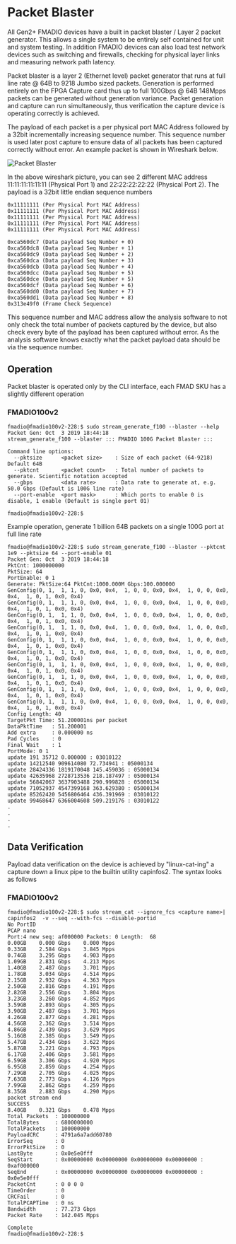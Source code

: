 # Packet Blaster

All Gen2+ FMADIO devices have a built in packet blaster / Layer 2 packet generator. This allows a single system to be entirely self contained for unit and system testing. In addition FMADIO devices can also load test network devices such as switching and firewalls, checking for physical layer links and measuring network path latency.

Packet blaster is a layer 2 (Ethernet level) packet generator that runs at full line rate @ 64B to 9218 Jumbo sized packets. Generation is performed entirely on the FPGA Capture card thus up to full 100Gbps @ 64B 148Mpps packets can be generated without generation variance. Packet generation and capture can run simultaneously, thus verification the capture device is operating correctly is achieved.

The payload of each packet is a per physical port MAC Address followed by a 32bit incrementally increasing sequence number. This sequence number is used later post capture to ensure data of all packets has been captured correctly without error. An example packet is shown in Wireshark below.

![Packet Blaster](<../.gitbook/assets/image (127) (1) (1).png>)

In the above wireshark picture, you can see 2 different MAC address 11:11:11:11:11:11 (Physical Port 1) and 22:22:22:22:22 (Physical Port 2). The payload is a 32bit little endian sequence numbers

```
0x11111111 (Per Physical Port MAC Address)
0x11111111 (Per Physical Port MAC Address)
0x11111111 (Per Physical Port MAC Address)
0x11111111 (Per Physical Port MAC Address)
0x11111111 (Per Physical Port MAC Address)

0xca560dc7 (Data payload Seq Number + 0)
0xca560dc8 (Data payload Seq Number + 1)
0xca560dc9 (Data payload Seq Number + 2)
0xca560dca (Data payload Seq Number + 3)
0xca560dcb (Data payload Seq Number + 4)
0xca560dcc (Data payload Seq Number + 5)
0xca560dce (Data payload Seq Number + 5)
0xca560dcf (Data payload Seq Number + 6)
0xca560dd0 (Data payload Seq Number + 7)
0xca560dd1 (Data payload Seq Number + 8)
0x313e49f0 (Frame Check Sequence)
```

This sequence number and MAC address allow the analysis software to not only check the total number of packets captured by the device, but also check every byte of the payload has been captured without error. As the analysis software knows exactly what the packet payload data should be via the sequence number.

## Operation

Packet blaster is operated only by the CLI interface, each FMAD SKU has a slightly different operation

### FMADIO100v2

```
fmadio@fmadio100v2-228:$ sudo stream_generate_f100 --blaster --help
Packet Gen: Oct  3 2019 18:44:18
stream_generate_f100 --blaster ::: FMADIO 100G Packet Blaster :::

Command line options:
  --pktsize      <packet size>    : Size of each packet (64-9218) Default 64B
  --pktcnt       <packet count>   : Total number of packets to generate. Scientific notation accepted
  --gbps         <data rate>      : Data rate to generate at, e.g. 50.0 Gbps (Default is 100G line rate)
  --port-enable  <port mask>      : Which ports to enable 0 is disable, 1 enable (Default is single port 01)

fmadio@fmadio100v2-228:$

```

Example operation, generate 1 billion 64B packets on a single 100G port at full line rate

```
fmadio@fmadio100v2-228:$ sudo stream_generate_f100 --blaster --pktcnt 1e9 --pktsize 64 --port-enable 01
Packet Gen: Oct  3 2019 18:44:18
PktCnt: 1000000000
PktSize: 64
PortEnable: 0 1
Generate: PktSize:64 PktCnt:1000.000M Gbps:100.000000
GenConfig(0, 1,  1, 1, 0, 0x0, 0x4,  1, 0, 0, 0x0, 0x4,  1, 0, 0, 0x0, 0x4,  1, 0, 1, 0x0, 0x4)
GenConfig(0, 1,  1, 1, 0, 0x0, 0x4,  1, 0, 0, 0x0, 0x4,  1, 0, 0, 0x0, 0x4,  1, 0, 1, 0x0, 0x4)
GenConfig(0, 1,  1, 1, 0, 0x0, 0x4,  1, 0, 0, 0x0, 0x4,  1, 0, 0, 0x0, 0x4,  1, 0, 1, 0x0, 0x4)
GenConfig(0, 1,  1, 1, 0, 0x0, 0x4,  1, 0, 0, 0x0, 0x4,  1, 0, 0, 0x0, 0x4,  1, 0, 1, 0x0, 0x4)
GenConfig(0, 1,  1, 1, 0, 0x0, 0x4,  1, 0, 0, 0x0, 0x4,  1, 0, 0, 0x0, 0x4,  1, 0, 1, 0x0, 0x4)
GenConfig(0, 1,  1, 1, 0, 0x0, 0x4,  1, 0, 0, 0x0, 0x4,  1, 0, 0, 0x0, 0x4,  1, 0, 1, 0x0, 0x4)
GenConfig(0, 1,  1, 1, 0, 0x0, 0x4,  1, 0, 0, 0x0, 0x4,  1, 0, 0, 0x0, 0x4,  1, 0, 1, 0x0, 0x4)
GenConfig(0, 1,  1, 1, 0, 0x0, 0x4,  1, 0, 0, 0x0, 0x4,  1, 0, 0, 0x0, 0x4,  1, 0, 1, 0x0, 0x4)
GenConfig(0, 1,  1, 1, 0, 0x0, 0x4,  1, 0, 0, 0x0, 0x4,  1, 0, 0, 0x0, 0x4,  1, 0, 1, 0x0, 0x4)
GenConfig(0, 1,  1, 1, 0, 0x0, 0x4,  1, 0, 0, 0x0, 0x4,  1, 0, 0, 0x0, 0x4,  1, 0, 1, 0x0, 0x4)
Config Length: 40
TargetPkt Time: 51.200001ns per packet
DataPktTime   : 51.200001
Add extra     : 0.000000 ns
Pad Cycles    : 0
Final Wait    : 1
PortMode: 0 1
update 191 35712 0.000000 : 03010122
update 14212540 909614080 72.734941 : 05000134
update 28424336 1819170048 145.459036 : 05000134
update 42635968 2728713536 218.187497 : 05000134
update 56842067 3637903488 290.999828 : 05000134
update 71052937 4547399168 363.629380 : 05000134
update 85262420 5456806464 436.391969 : 03010122
update 99468647 6366004608 509.219176 : 03010122
.
.
.
.
```

## Data Verification

Payload data verification on the device is achieved by "linux-cat-ing" a capture down a linux pipe to the builtin utility capinfos2. The syntax looks as follows

### FMADIO100v2

```
fmadio@fmadio100v2-228:$ sudo stream_cat --ignore_fcs <capture name>| capinfos2  -v --seq --with-fcs --disable-portid
No PortID
PCAP nano
Port:4 new seq: af000000 Packets: 0 Length:  68
0.00GB    0.000 Gbps    0.000 Mpps
0.33GB    2.584 Gbps    3.845 Mpps
0.74GB    3.295 Gbps    4.903 Mpps
1.09GB    2.831 Gbps    4.213 Mpps
1.40GB    2.487 Gbps    3.701 Mpps
1.78GB    3.034 Gbps    4.514 Mpps
2.15GB    2.932 Gbps    4.363 Mpps
2.50GB    2.816 Gbps    4.191 Mpps
2.82GB    2.556 Gbps    3.804 Mpps
3.23GB    3.260 Gbps    4.852 Mpps
3.59GB    2.893 Gbps    4.305 Mpps
3.90GB    2.487 Gbps    3.701 Mpps
4.26GB    2.877 Gbps    4.281 Mpps
4.56GB    2.362 Gbps    3.514 Mpps
4.86GB    2.439 Gbps    3.629 Mpps
5.16GB    2.385 Gbps    3.549 Mpps
5.47GB    2.434 Gbps    3.622 Mpps
5.87GB    3.221 Gbps    4.793 Mpps
6.17GB    2.406 Gbps    3.581 Mpps
6.59GB    3.306 Gbps    4.920 Mpps
6.95GB    2.859 Gbps    4.254 Mpps
7.29GB    2.705 Gbps    4.025 Mpps
7.63GB    2.773 Gbps    4.126 Mpps
7.99GB    2.862 Gbps    4.259 Mpps
8.35GB    2.883 Gbps    4.290 Mpps
packet stream end
SUCCESS
8.40GB    0.321 Gbps    0.478 Mpps
Total Packets  : 100000000
TotalBytes     : 6800000000
TotalPackets   : 100000000
PayloadCRC     : 4791a6a7add60780
ErrorSeq       : 0
ErrorPktSize   : 0
LastByte       : 0x0e5e0fff
SeqStart       : 0x00000000 0x00000000 0x00000000 0x00000000 : 0xaf000000
SeqEnd         : 0x00000000 0x00000000 0x00000000 0x00000000 : 0x0e5e0fff
PacketCnt      : 0 0 0 0
TimeOrder      : 0
CRCFail        : 0
TotalPCAPTime  : 0 ns
Bandwidth      : 77.273 Gbps
Packet Rate    : 142.045 Mpps

Complete
fmadio@fmadio100v2-228:$

```

